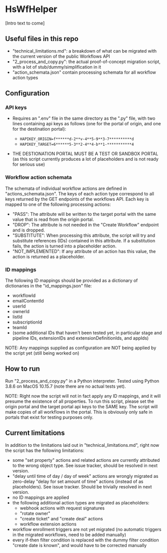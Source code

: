 # HsWfHelper

[Intro text to come]

## Useful files in this repo

* "technical_limitations.md": a breakdown of what can be migrated with the current version of the public Workflows API
* "2_process_and_copy.py": the actual proof-of-concept migration script, with a lot of stub/dummy/simplification in it
* "action_schemata.json" contain processing schemata for all workflow action types

## Configuration

### API keys

* Requires an ".env" file in the same directory as the ".py" file, with two lines containing api keys as follows (one for the portal of origin, and one for the destination portal):

  * `HAPIKEY_ORIGIN=f******d-2**v-4**5-9**3-7**********d`
  * `HAPIKEY_TARGET=6******5-3**2-4**4-b**1-***********4`

* THE DESTIONATION PORTAL MUST BE A TEST OR SANDBOX PORTAL (as this script currently produces a lot of placeholders and is not ready for serious use)

### Workflow action schemata

The schemata of individual workflow actions are defined in "actions_schemata.json". The keys of each action type correspond to all keys returned by the GET endpoints of the workflows API. Each key is mapped to one of the following processing actions:
* "PASS": The attribute will be written to the target portal with the same value that is read from the origin portal.
* "DROP": The attribute is not needed in the "Create Workflow" endpoint and is dropped.
* "SUBSTITUTE": When processing this attribute, the script will try and substitute references (IDs) contained in this attribute. If a substitution fails, the action is turned into a placeholder action.
* "NOT_IMPLEMENTED": If any attribute of an action has this value, the action is returned as a placeholder.

### ID mappings

The following ID mappings should be provided as a dictionary of dictionaries in the "id_mappings.json" file:
* workflowId
* emailContentId
* userId
* ownerId
* listId
* subscriptionId
* teamId
* (some additional IDs that haven't been tested yet, in particular stage and pipeline IDs, extensionIDs and extensionDefinitionIds, and appIds)

NOTE: Any mappings supplied as configuration are NOT being applied by the script yet (still being worked on)

## How to run

Run "2_process_and_copy.py" in a Python interpreter. Tested using Python 3.8.6 on MacOS 10.15.7 (note there are no actual tests yet).

NOTE: Right now the script will not in fact apply any ID mappings, and it will presume the existence of all properties. To run this script, please set the origin portal and the target portal api keys to the SAME key. The script will make copies of all workflows in the portal. This is obviously only safe in portals that exist for testing purposes only.

## Current limitations

In addition to the limitations laid out in "technical_limitations.md", right now the script has the following limitations:
* some "set property" actions and related actions are currently attributed to the wrong object type. See issue tracker, should be resolved in next version.
* "delay until time of day / day of week" actions are wrongly migrated as zero-delay "delay for set amount of time" actions (instead of as placeholders). See issue tracker. Should be trivially resolved in next version.
* no ID mappings are applied
* the following additional action types are migrated as placeholders:
  * webhook actions with request signatures
  * "rotate owner"
  * "create ticket" and "create deal" actions
  * workflow extension actions
* workflow enrollment triggers are not yet migrated (no automatic triggers in the migrated workflows, need to be added manually)
* every if-then filter condition is replaced with the dummy filter condition "create date is known", and would have to be corrected manually